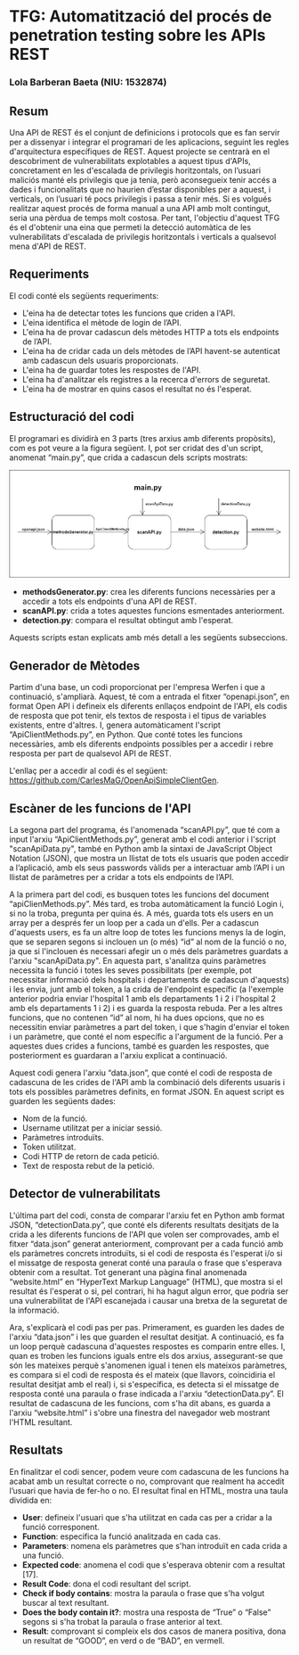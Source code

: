 # TFG: Automatització del procés de penetration testing sobre les APIs REST
### Lola Barberan Baeta (NIU: 1532874)

## Resum
Una API de REST és el conjunt de definicions i protocols que es fan servir per a dissenyar i integrar el programari de les aplicacions, seguint les regles d'arquitectura específiques de REST. Aquest projecte se centrarà en el descobriment de vulnerabilitats explotables a aquest tipus d'APIs, concretament en les d'escalada de privilegis horitzontals, on l’usuari maliciós manté els privilegis que ja tenia, però aconsegueix tenir accés a dades i funcionalitats que no haurien d’estar disponibles per a aquest, i verticals, on l’usuari té pocs privilegis i passa a tenir més. Si es volgués realitzar aquest procés de forma manual a una API amb molt contingut, seria una pèrdua de temps molt costosa. Per tant, l'objectiu d'aquest TFG és el d'obtenir una eina que permeti la detecció automàtica de les vulnerabilitats d'escalada de privilegis horitzontals i verticals a qualsevol mena d'API de REST. 

## Requeriments
El codi conté els següents requeriments:

- L'eina ha de detectar totes les funcions que criden a l'API.
- L'eina identifica el mètode de login de l’API.
- L'eina ha de provar cadascun dels mètodes HTTP a tots els endpoints de l’API.
- L'eina ha de cridar cada un dels mètodes de l’API havent-se autenticat amb cadascun dels usuaris proporcionats.
- L'eina ha de guardar totes les respostes de l'API.
- L'eina ha d'analitzar els registres a la recerca d'errors de seguretat.
- L'eina ha de mostrar en quins casos el resultat no és l'esperat.

## Estructuració del codi
El programari es dividirà en 3 parts (tres arxius amb diferents propòsits), com es pot veure a la figura següent. I, pot ser cridat des d'un script, anomenat “main.py”, que crida a cadascun dels scripts mostrats: 


![alt text](https://github.com/lolab3/TFG-APIsREST/blob/main/diagrama_codigo.jpg "Esquema del codi sencer")

- **methodsGenerator.py**: crea les diferents funcions necessàries per a accedir a tots els endpoints d'una API de REST.
- **scanAPI.py**: crida a totes aquestes funcions esmentades anteriorment.
- **detection.py**: compara el resultat obtingut amb l'esperat.

Aquests scripts estan explicats amb més detall a les següents subseccions.

## Generador de Mètodes

Partim d'una base, un codi proporcionat per l'empresa Werfen i que a continuació, s'ampliarà. Aquest, té com a entrada el fitxer “openapi.json”, en format Open API i defineix els diferents enllaços endpoint de l'API, els codis de resposta que pot tenir, els textos de resposta i el tipus de variables existents, entre d'altres. I, genera automàticament l'script “ApiClientMethods.py”, en Python. Que conté totes les funcions necessàries, amb els diferents endpoints possibles per a accedir i rebre resposta per part de qualsevol API de REST.
 
L'enllaç per a accedir al codi és el següent: https://github.com/CarlesMaG/OpenApiSimpleClientGen.

## Escàner de les funcions de l'API
La segona part del programa, és l'anomenada “scanAPI.py”, que té com a input l'arxiu “ApiClientMethods.py”, generat amb el codi anterior i l'script "scanApiData.py", també en Python amb la sintaxi de JavaScript Object Notation (JSON), que mostra un llistat de tots els usuaris que poden accedir a l’aplicació, amb els seus passwords vàlids per a interactuar amb l’API i un llistat de paràmetres per a cridar a tots els endpoints de l’API. 

A la primera part del codi, es busquen totes les funcions del document “apiClienMethods.py”. Més tard, es troba automàticament la funció Login i, si no la troba, pregunta per quina és. A més, guarda tots els users en un array per a després fer un loop per a cada un d'ells. Per a cadascun d'aquests users, es fa un altre loop de totes les funcions menys la de login, que se separen segons si inclouen un (o més) “id” al nom de la funció o no, ja que si l'inclouen és necessari afegir un o més dels paràmetres guardats a l'arxiu "scanApiData.py". En aquesta part, s'analitza quins paràmetres necessita la funció i totes les seves possibilitats (per exemple, pot necessitar informació dels hospitals i departaments de cadascun d'aquests) i les envia, junt amb el token, a la crida de l'endpoint específic (a l'exemple anterior podria enviar l'hospital 1 amb els departaments 1 i 2 i l'hospital 2 amb els departaments 1 i 2) i es guarda la resposta rebuda. Per a les altres funcions, que no contenen “id” al nom,  hi ha dues opcions, que no es necessitin enviar paràmetres a part del token, i que s'hagin d'enviar el token i un paràmetre, que conté el nom específic a l'argument de la funció. Per a aquestes dues crides a funcions, també es guarden les respostes, que posteriorment es guardaran a l'arxiu explicat a continuació.

Aquest codi genera l'arxiu “data.json”, que conté el codi de resposta de cadascuna de les crides de l'API amb la combinació dels diferents usuaris i tots els possibles paràmetres definits, en format JSON. En aquest script es guarden les següents dades:

- Nom de la funció.
- Username utilitzat per a iniciar sessió.
- Paràmetres introduïts.
- Token utilitzat.
- Codi HTTP de retorn de cada petició. 
- Text de resposta rebut de la petició.

## Detector de vulnerabilitats
L'última part del codi, consta de comparar l'arxiu fet en Python amb format JSON, “detectionData.py”, que conté els diferents resultats desitjats de la crida a les diferents funcions de l'API que volen ser comprovades, amb el fitxer “data.json” generat anteriorment, comprovant per a cada funció amb els paràmetres concrets introduïts, si el codi de resposta és l'esperat i/o si el missatge de resposta generat conté una paraula o frase que s'esperava obtenir com a resultat. Tot generant una pàgina final anomenada “website.html” en “HyperText Markup Language” (HTML), que mostra si el resultat és l'esperat o si, pel contrari, hi ha hagut algun error, que podria ser una vulnerabilitat de l'API escanejada i causar una bretxa de la seguretat de la informació.

Ara, s'explicarà el codi pas per pas. Primerament, es guarden les dades de l'arxiu “data.json” i les que guarden el resultat desitjat. A continuació, es fa un loop perquè cadascuna d'aquestes respostes es comparin entre elles. I, quan es troben les funcions iguals entre els dos arxius, assegurant-se que són les mateixes perquè s'anomenen igual i tenen els mateixos paràmetres, es compara si el codi de resposta és el mateix (que llavors, coincidiria el resultat desitjat amb el real) i, si s'específica, es detecta si el missatge de resposta conté una paraula o frase indicada a l'arxiu “detectionData.py”. El resultat de cadascuna de les funcions, com s'ha dit abans, es guarda a l'arxiu “website.html” i s'obre una finestra del navegador web mostrant l'HTML resultant.

## Resultats

En finalitzar el codi sencer, podem veure com cadascuna de les funcions ha acabat amb un resultat correcte o no, comprovant que realment ha accedit l’usuari que havia de fer-ho o no. El resultat final en HTML, mostra una taula dividida en:

- **User**: defineix l'usuari que s'ha utilitzat en cada cas per a cridar a la funció corresponent.
- **Function**: especifica la funció analitzada en cada cas.
- **Parameters**: nomena els paràmetres que s'han introduït en cada crida a una funció.
- **Expected code**: anomena el codi que s'esperava obtenir com a resultat [17].
- **Result Code**: dona el codi resultant del script.
- **Check if body contains**: mostra la paraula o frase que s'ha volgut buscar al text resultant.
- **Does the body contain it?**: mostra una resposta de “True” o “False” segons si s'ha trobat la paraula o frase anterior al text.
- **Result**: comprovant si compleix els dos casos de manera positiva, dona un resultat de “GOOD”, en verd o de “BAD”, en vermell.

